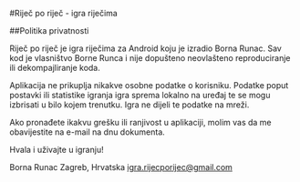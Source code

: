 #Riječ po riječ - igra riječima

##Politika privatnosti

Riječ po riječ je igra riječima za Android koju je izradio Borna Runac. Sav kod je vlasništvo Borne Runca i nije dopušteno neovlašteno reproduciranje ili dekompajliranje koda.

Aplikacija ne prikuplja nikakve osobne podatke o korisniku. Podatke poput postavki ili statistike igranja igra sprema lokalno na uređaj te se mogu izbrisati u bilo kojem trenutku. Igra ne dijeli te podatke na mreži.

Ako pronađete ikakvu grešku ili ranjivost u aplikaciji, molim vas da me obavijestite na e-mail na dnu dokumenta.

Hvala i uživajte u igranju!

Borna Runac
Zagreb, Hrvatska
igra.rijecporijec@gmail.com

